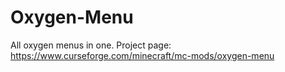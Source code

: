 # Oxygen-Menu
All oxygen menus in one.
Project page: https://www.curseforge.com/minecraft/mc-mods/oxygen-menu